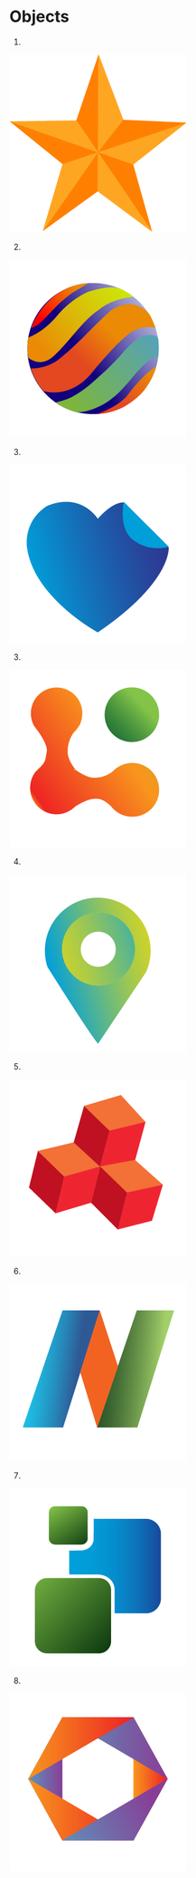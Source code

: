 
# Objects

1.
![GitHub Logo](./objectproject-01.png)

2.
![GitHub Logo](./objectproject-02.png)

3.
![GitHub Logo](./objectproject-03.png)

3.
![GitHub Logo](./objectproject-04.png)

4.
![GitHub Logo](./objectproject-05.png)

5.
![GitHub Logo](./objectproject-06.png)

6.
![GitHub Logo](./objectproject-07.png)

7.
![GitHub Logo](./objectproject-08.png)

8.
![GitHub Logo](./objectproject-09.png)
